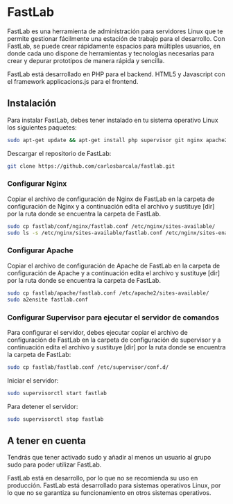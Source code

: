 # FastLab

FastLab es una herramienta de administración para servidores Linux que te permite gestionar fácilmente una estación de trabajo para el desarrollo. Con FastLab, se puede crear rápidamente espacios para múltiples usuarios, en donde cada uno dispone de herramientas y tecnologías necesarias para crear y depurar prototipos de manera rápida y sencilla.

FastLab está desarrollado en PHP para el backend. HTML5 y Javascript con el framework applicacions.js para el frontend.

## Instalación

Para instalar FastLab, debes tener instalado en tu sistema operativo Linux los siguientes paquetes:

```bash
sudo apt-get update && apt-get install php supervisor git nginx apache2 mariadb-server
```

Descargar el repositorio de FastLab:

```bash
git clone https://github.com/carlosbarcala/fastlab.git
```

### Configurar Nginx

Copiar el archivo de configuración de Nginx de FastLab en la carpeta de configuración de Nginx y a continuación edita el archivo y sustituye [dir] por la ruta donde se encuentra la carpeta de FastLab.

```bash
sudo cp fastlab/conf/nginx/fastlab.conf /etc/nginx/sites-available/
sudo ls -s /etc/nginx/sites-available/fastlab.conf /etc/nginx/sites-enabled/
```
### Configurar Apache

Copiar el archivo de configuración de Apache de FastLab en la carpeta de configuración de Apache y a continuación edita el archivo y sustituye [dir] por la ruta donde se encuentra la carpeta de FastLab.

```bash
sudo cp fastlab/apache/fastlab.conf /etc/apache2/sites-available/
sudo a2ensite fastlab.conf
```

### Configurar Supervisor para ejecutar el servidor de comandos

Para configurar el servidor, debes ejecutar copiar el archivo de configuración de FastLab en la carpeta de configuración de supervisor y a continuación edita el archivo y sustituye [dir] por la ruta donde se encuentra la carpeta de FastLab:

```bash
sudo cp fastlab/fastlab.conf /etc/supervisor/conf.d/
```

Iniciar el servidor:

```bash
sudo supervisorctl start fastlab
```

Para detener el servidor:

```bash
sudo supervisorctl stop fastlab
```

## A tener en cuenta

Tendrás que tener activado sudo y añadir al menos un usuario al grupo sudo para poder utilizar FastLab. 


FastLab está en desarrollo, por lo que no se recomienda su uso en producción. FastLab está desarrollado para sistemas operativos Linux, por lo que no se garantiza su funcionamiento en otros sistemas operativos.



